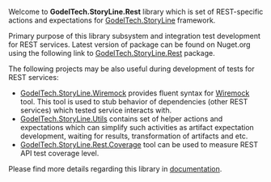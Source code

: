 Welcome to **GodelTech.StoryLine.Rest** library which is set of REST-specific actions and expectations for [GodelTech.StoryLine](https://github.com/GodelTech/GodelTech.StoryLine/wiki) framework.

Primary purpose of this library subsystem and integration test development for REST services. Latest version of package can be found on Nuget.org using the following link to [GodelTech.StoryLine.Rest](https://www.nuget.org/packages/GodelTech.StoryLine.Rest/) package.

The following projects may be also useful during development of tests for REST services:
* [GodelTech.StoryLine.Wiremock](https://github.com/GodelTech/GodelTech.StoryLine.Wiremock) provides fluent syntax for [Wiremock](http://wiremock.org/) tool. This tool is used to stub behavior of dependencies (other REST services) which tested service interacts with.
* [GodelTech.StoryLine.Utils](https://github.com/GodelTech/GodelTech.StoryLine.Utils) contains set of helper actions and expectations which can simplify such activities as artifact expectation development, waiting for results, transformation of artifacts and etc.
* [GodelTech.StoryLine.Rest.Coverage](https://github.com/GodelTech/GodelTech.StoryLine.Rest.Coverage/) tool can be used to measure REST API test coverage level.

Please find more details regarding this library in [documentation](https://github.com/GodelTech/GodelTech.StoryLine.Rest/wiki).
